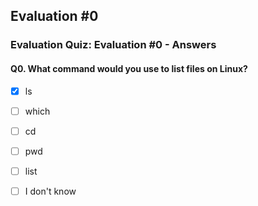 ## Evaluation #0
### Evaluation Quiz: Evaluation #0 - Answers

#### Q0. What command would you use to list files on Linux?
- [x] ls
- [ ] which
- [ ] cd
- [ ] pwd
- [ ] list
- [ ] I don't know


